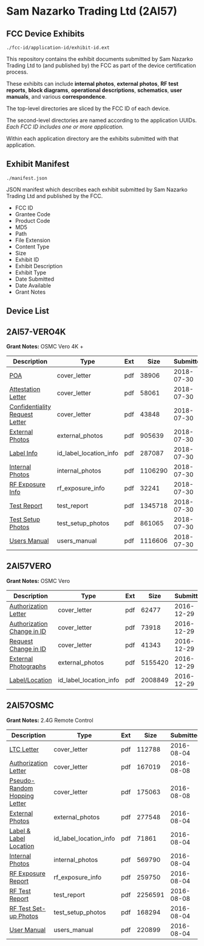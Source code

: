 # Sam Nazarko Trading Ltd (2AI57)
## FCC Device Exhibits

```
./fcc-id/application-id/exhibit-id.ext
```

This repository contains the exhibit documents submitted by Sam Nazarko Trading Ltd to (and published by) the FCC as part of the device certification process.

These exhibits can include **internal photos**, **external photos**, **RF test reports**, **block diagrams**, **operational descriptions**, **schematics**, **user manuals**, and various **correspondence**.

The top-level directories are sliced by the FCC ID of each device.

The second-level directories are named according to the application UUIDs. *Each FCC ID includes one or more application.*

Within each application directory are the exhibits submitted with that application. 

## Exhibit Manifest

```
./manifest.json
```

JSON manifest which describes each exhibit submitted by Sam Nazarko Trading Ltd and published by the FCC.

- FCC ID
- Grantee Code
- Product Code
- MD5
- Path
- File Extension
- Content Type
- Size
- Exhibit ID
- Exhibit Description
- Exhibit Type
- Date Submitted
- Date Available
- Grant Notes

## Device List
## 2AI57-VERO4K
**Grant Notes:** OSMC Vero 4K +

| Description | Type | Ext | Size | Submitted | Available |
| ----------- | ---- | --- | ---- | --------- | --------- |
| [POA](2AI57-VERO4K/77c3e902d49b8648ea35469f9e77dff6/3944157.pdf) | cover_letter | pdf | 38906 | 2018-07-30 | 2018-07-30 |
| [Attestation Letter](2AI57-VERO4K/77c3e902d49b8648ea35469f9e77dff6/3944159.pdf) | cover_letter | pdf | 58061 | 2018-07-30 | 2018-07-30 |
| [Confidentiality Request Letter](2AI57-VERO4K/77c3e902d49b8648ea35469f9e77dff6/3944163.pdf) | cover_letter | pdf | 43848 | 2018-07-30 | 2018-07-30 |
| [External Photos](2AI57-VERO4K/77c3e902d49b8648ea35469f9e77dff6/3944154.pdf) | external_photos | pdf | 905639 | 2018-07-30 | 2018-07-30 |
| [Label Info](2AI57-VERO4K/77c3e902d49b8648ea35469f9e77dff6/3944156.pdf) | id_label_location_info | pdf | 287087 | 2018-07-30 | 2018-07-30 |
| [Internal Photos](2AI57-VERO4K/77c3e902d49b8648ea35469f9e77dff6/3944155.pdf) | internal_photos | pdf | 1106290 | 2018-07-30 | 2018-07-30 |
| [RF Exposure Info](2AI57-VERO4K/77c3e902d49b8648ea35469f9e77dff6/3944158.pdf) | rf_exposure_info | pdf | 32241 | 2018-07-30 | 2018-07-30 |
| [Test Report](2AI57-VERO4K/77c3e902d49b8648ea35469f9e77dff6/3944160.pdf) | test_report | pdf | 1345718 | 2018-07-30 | 2018-07-30 |
| [Test Setup Photos](2AI57-VERO4K/77c3e902d49b8648ea35469f9e77dff6/3944161.pdf) | test_setup_photos | pdf | 861065 | 2018-07-30 | 2018-07-30 |
| [Users Manual](2AI57-VERO4K/77c3e902d49b8648ea35469f9e77dff6/3944162.pdf) | users_manual | pdf | 1116606 | 2018-07-30 | 2018-07-30 |
## 2AI57VERO
**Grant Notes:** OSMC Vero

| Description | Type | Ext | Size | Submitted | Available |
| ----------- | ---- | --- | ---- | --------- | --------- |
| [Authorization Letter](2AI57VERO/92ebe9874d359fced25c4eb1aec6c120/3243008.pdf) | cover_letter | pdf | 62477 | 2016-12-29 | 2016-12-29 |
| [Authorization Change in ID](2AI57VERO/92ebe9874d359fced25c4eb1aec6c120/3243009.pdf) | cover_letter | pdf | 73918 | 2016-12-29 | 2016-12-29 |
| [Request Change in ID](2AI57VERO/92ebe9874d359fced25c4eb1aec6c120/3243010.pdf) | cover_letter | pdf | 41343 | 2016-12-29 | 2016-12-29 |
| [External Photographs](2AI57VERO/92ebe9874d359fced25c4eb1aec6c120/3243007.pdf) | external_photos | pdf | 5155420 | 2016-12-29 | 2016-12-29 |
| [Label/Location](2AI57VERO/92ebe9874d359fced25c4eb1aec6c120/3243011.pdf) | id_label_location_info | pdf | 2008849 | 2016-12-29 | 2016-12-29 |
## 2AI57OSMC
**Grant Notes:** 2.4G Remote Control

| Description | Type | Ext | Size | Submitted | Available |
| ----------- | ---- | --- | ---- | --------- | --------- |
| [LTC Letter](2AI57OSMC/6dc90c19bf3040c41cfc4235843265be/3087471.pdf) | cover_letter | pdf | 112788 | 2016-08-04 | 2016-08-08 |
| [Authorization Letter](2AI57OSMC/6dc90c19bf3040c41cfc4235843265be/3091018.pdf) | cover_letter | pdf | 167019 | 2016-08-08 | 2016-08-08 |
| [Pseudo-Random Hopping Letter](2AI57OSMC/6dc90c19bf3040c41cfc4235843265be/3091019.pdf) | cover_letter | pdf | 175063 | 2016-08-08 | 2016-08-08 |
| [External Photos](2AI57OSMC/6dc90c19bf3040c41cfc4235843265be/3087472.pdf) | external_photos | pdf | 277548 | 2016-08-04 | 2016-08-08 |
| [Label & Label Location](2AI57OSMC/6dc90c19bf3040c41cfc4235843265be/3087473.pdf) | id_label_location_info | pdf | 71861 | 2016-08-04 | 2016-08-08 |
| [Internal Photos](2AI57OSMC/6dc90c19bf3040c41cfc4235843265be/3087474.pdf) | internal_photos | pdf | 569790 | 2016-08-04 | 2016-08-08 |
| [RF Exposure Report](2AI57OSMC/6dc90c19bf3040c41cfc4235843265be/3087476.pdf) | rf_exposure_info | pdf | 259750 | 2016-08-04 | 2016-08-08 |
| [RF Test Report](2AI57OSMC/6dc90c19bf3040c41cfc4235843265be/3090975.pdf) | test_report | pdf | 2256591 | 2016-08-08 | 2016-08-08 |
| [RF Test Set-up Photos](2AI57OSMC/6dc90c19bf3040c41cfc4235843265be/3087479.pdf) | test_setup_photos | pdf | 168294 | 2016-08-04 | 2016-08-08 |
| [User Manual](2AI57OSMC/6dc90c19bf3040c41cfc4235843265be/3087480.pdf) | users_manual | pdf | 220899 | 2016-08-04 | 2016-08-08 |
